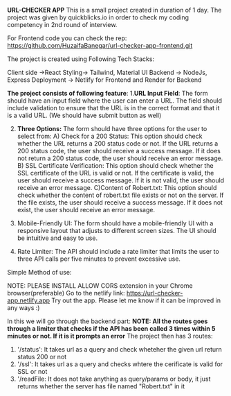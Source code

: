 **URL-CHECKER APP** This is a small project created in duration of 1 day. The project was given by quickblicks.io in order to check my coding competency in 2nd round of interview.

For Frontend code you can check the rep: https://github.com/HuzaifaBanegar/url-checker-app-frontend.git

The project is created using Following Tech Stacks:

Client side ->React
Styling-> Tailwind, Material UI
Backend -> NodeJs, Express
Deployment -> Netlify for Frontend and Render for Backend

**The project consists of following feature**:
1.**URL Input Field**: The form should have an input field where the user can enter a URL. The field should include validation to ensure that the URL is in the correct format and that it is a valid URL. (We should have submit button as well)

2. **Three Options:** The form should have three options for the user to select from: A) Check for a 200 Status: This option should check whether the URL returns a 200 status code or not. If the URL returns a 200 status code, the user should receive a success message. If it does not return a 200 status code, the user should receive an error message. B) SSL Certificate Verification: This option should check whether the SSL certificate of the URL is valid or not. If the certificate is valid, the user should receive a success message. If it is not valid, the user should receive an error message. C)Content of Robert.txt: This option should check whether the content of robert.txt file exists or not on the server. If the file exists, the user should receive a success message. If it does not exist, the user should receive an error message.

3. Mobile-Friendly UI: The form should have a mobile-friendly UI with a responsive layout that adjusts to different screen sizes. The UI should be intuitive and easy to use.

4. Rate Limiter: The API should include a rate limiter that limits the user to three API calls per five minutes to prevent excessive use.

Simple Method of use:

NOTE: PLEASE INSTALL ALLOW CORS extension in your Chrome browser(preferable)
Go to the netlify link: https://url-checker-app.netlify.app
Try out the app. Please let me know if it can be improved in any ways :)


In this we will go through the backend part:
**NOTE: All the routes goes through a limiter that checks if the API has been called 3 times within 5 minutes or not. If it is it prompts an error**
The project then has 3 routes: 
1. '/status': It takes url as a query and  check wheteher the given url return status 200 or not
2. '/ssl': It takes url as a query and checks whtere the cerificate is valid for SSL or not
3. '/readFile: It does not take anything as query/params or body, it just returns whether the server has file named "Robert.txt" in it



